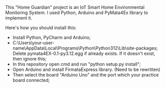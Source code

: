 This "Home Guardian" project is an IoT Smart Home Environmental Monitoring System. I used Python, Arduino and PyMata4Ex library to implement it.

Here's how you should install this:

- Install Python, PyCharm and Arduino;
- C:\Users\your-user-name\AppData\Local\Programs\Python\Python312\Lib\site-packages;
  Delete pymata4EX-0.1-py3.12.egg if already exists.
  If it doesn't exist, then ignore this;
- In this repository open cmd and run "python setup.py install";
- Open Arduino and install FirmataExpress library. (Need to be rewritten)
- Then select the board "Arduino Uno" and the port which your practice board connected;
